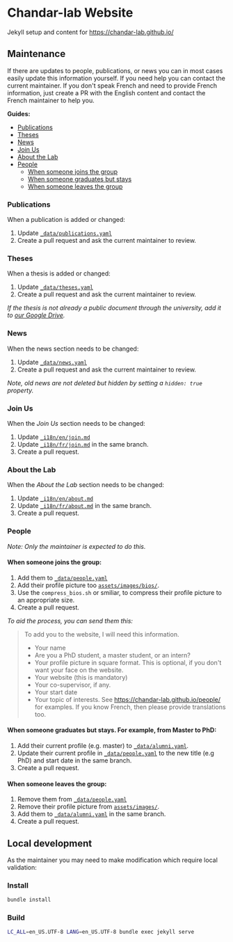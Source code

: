 # Chandar-lab Website

Jekyll setup and content for https://chandar-lab.github.io/

## Maintenance

If there are updates to people, publications, or news you can in most cases easily update this information yourself.
If you need help you can contact the current maintainer. If you don't speak French and need to provide French information,
just create a PR with the English content and contact the French maintainer to help you.

**Guides:**

* [Publications](#publications)
* [Theses](#theses)
* [News](#news)
* [Join Us](#join-us)
* [About the Lab](#about-the-lab)
* [People](#people)
  * [When someone joins the group](#when-someone-joins-the-group)
  * [When someone graduates but stays](#when-someone-graduates-but-stays-for-example-from-master-to-phd)
  * [When someone leaves the group](#when-someone-leaves-the-group)

### Publications

When a publication is added or changed:

1. Update [`_data/publications.yaml`](https://github.com/chandar-lab/chandar-lab.github.io/edit/master/_data/publications.yaml)
2. Create a pull request and ask the current maintainer to review.

### Theses

When a thesis is added or changed:

1. Update [`_data/theses.yaml`](https://github.com/chandar-lab/chandar-lab.github.io/edit/master/_data/theses.yaml)
2. Create a pull request and ask the current maintainer to review.

_If the thesis is not already a public document through the university, add it to [our Google Drive](https://drive.google.com/drive/folders/1g8dLImUtkY3PpmgXexx_HM3rNOZk1NYr)._

### News

When the news section needs to be changed:

1. Update [`_data/news.yaml`](https://github.com/chandar-lab/chandar-lab.github.io/edit/master/_data/news.yaml)
2. Create a pull request and ask the current maintainer to review.

_Note, old news are not deleted but hidden by setting a `hidden: true` property._

### Join Us

When the _Join Us_ section needs to be changed:

1. Update [`_i18n/en/join.md`](https://github.com/chandar-lab/chandar-lab.github.io/edit/master/_i18n/en/join.md)
2. Update [`_i18n/fr/join.md`](_i18n/fr/join.md) in the same branch.
3. Create a pull request.

### About the Lab

When the _About the Lab_ section needs to be changed:

1. Update [`_i18n/en/about.md`](https://github.com/chandar-lab/chandar-lab.github.io/edit/master/_i18n/en/about.md)
2. Update [`_i18n/fr/about.md`](_i18n/fr/about.md) in the same branch.
3. Create a pull request.

### People

_Note: Only the maintainer is expected to do this._

#### When someone joins the group:

1. Add them to [`_data/people.yaml`](https://github.com/chandar-lab/chandar-lab.github.io/edit/master/_data/people.yaml)
2. Add their profile picture too [`assets/images/bios/`](assets/images/bios/).
3. Use the `compress_bios.sh` or smiliar, to compress their profile picture to an appropriate size.
2. Create a pull request.

_To aid the process, you can send them this:_

> To add you to the website, I will need this information.
> * Your name
> * Are you a PhD student, a master student, or an intern?
> * Your profile picture in square format. This is optional, if you don't want your face on the website.
> * Your website (this is mandatory)
> * Your co-supervisor, if any.
> * Your start date
> * Your topic of interests. See https://chandar-lab.github.io/people/ for examples. If you know French, then please provide translations too.

#### When someone graduates but stays. For example, from Master to PhD:

1. Add their current profile (e.g. master) to [`_data/alumni.yaml`](https://github.com/chandar-lab/chandar-lab.github.io/edit/master/_data/alumni.yaml).
2. Update their current profile in [`_data/people.yaml`](_data/people.yaml) to the new title (e.g PhD) and start date in the same branch.
3. Create a pull request.

#### When someone leaves the group:

1. Remove them from [`_data/people.yaml`](https://github.com/chandar-lab/chandar-lab.github.io/edit/master/_data/people.yaml)
2. Remove their profile picture from [`assets/images/`](assets/images/).
2. Add them to [`_data/alumni.yaml`](_data/alumni.yaml) in the same branch.
3. Create a pull request.

## Local development

As the maintainer you may need to make modification which require local validation:

### Install

```bash
bundle install
```

### Build

```bash
LC_ALL=en_US.UTF-8 LANG=en_US.UTF-8 bundle exec jekyll serve
```

